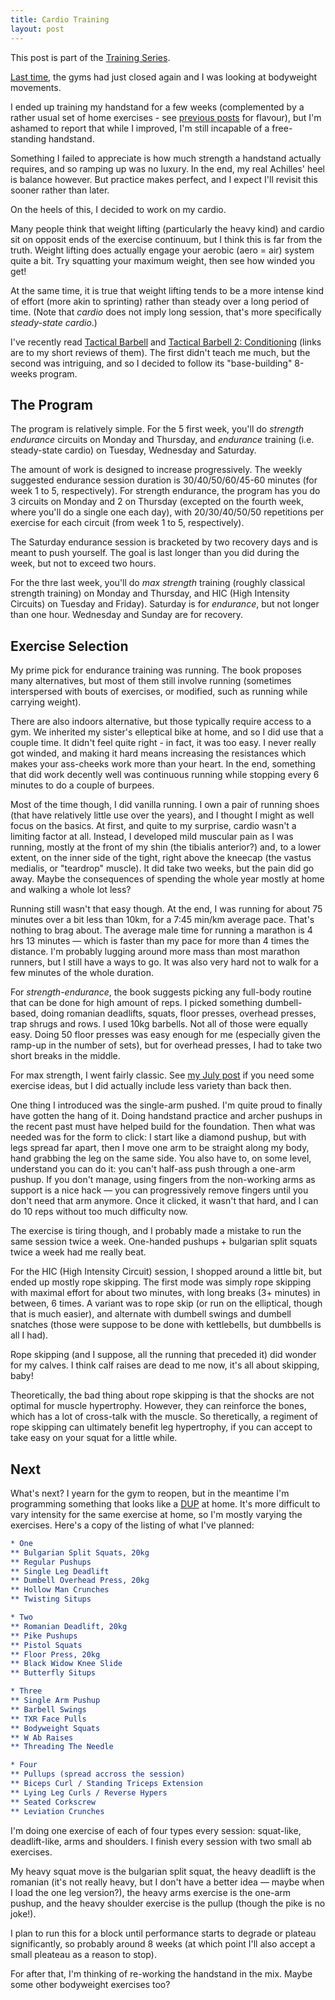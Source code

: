 ```yaml
---
title: Cardio Training
layout: post
---
```


This post is part of the [Training Series].

[Training Series]: /training/

[Last time], the gyms had just closed again and I was looking at bodyweight
movements.

[last time]: /weight-training-8/

I ended up training my handstand for a few weeks (complemented by a rather usual
set of home exercises - see [previous posts][Training Series] for flavour), but
I'm ashamed to report that while I improved, I'm still incapable of a
free-standing handstand.

Something I failed to appreciate is how much strength a handstand actually
requires, and so ramping up was no luxury. In the end, my real Achilles' heel is
balance however. But practice makes perfect, and I expect I'll revisit this
sooner rather than later.

On the heels of this, I decided to work on my cardio.

Many people think that weight lifting (particularly the heavy kind) and cardio
sit on opposit ends of the exercise continuum, but I think this is far from the
truth. Weight lifting does actually engage your aerobic (aero = air) system
quite a bit. Try squatting your maximum weight, then see how winded you get!

At the same time, it is true that weight lifting tends to be a more intense kind
of effort (more akin to sprinting) rather than steady over a long period of
time. (Note that *cardio* does not imply long session, that's more specifically
*steady-state cardio*.)

I've recently read [Tactical Barbell][tb] and [Tactical Barbell 2:
Conditioning][tb2] (links are to my short reviews of them). The first didn't
teach me much, but the second was intriguing, and so I decided to follow its
"base-building" 8-weeks program.

[tb]: /reviews-9/#tactical-barbell
[tb2]: /reviews-9/#tactical-barbell-2-conditioning

## The Program

The program is relatively simple. For the 5 first week, you'll do *strength
endurance* circuits on Monday and Thursday, and *endurance* training (i.e.
steady-state cardio) on Tuesday, Wednesday and Saturday.

The amount of work is designed to increase progressively. The weekly suggested
endurance session duration is 30/40/50/60/45-60 minutes (for week 1 to 5,
respectively). For strength endurance, the program has you do 3 circuits on
Monday and 2 on Thursday (excepted on the fourth week, where you'll do a single
one each day), with 20/30/40/50/50 repetitions per exercise for each circuit
(from week 1 to 5, respectively).

The Saturday endurance session is bracketed by two recovery days and is meant to
push yourself. The goal is last longer than you did during the week, but not to
exceed two hours.

For the thre last week, you'll do *max strength* training (roughly classical
strength training) on Monday and Thursday, and HIC (High Intensity Circuits) on
Tuesday and Friday). Saturday is for *endurance*, but not longer than one hour.
Wednesday and Sunday are for recovery.

## Exercise Selection

My prime pick for endurance training was running. The book proposes many
alternatives, but most of them still involve running (sometimes interspersed
with bouts of exercises, or modified, such as running while carrying weight).

There are also indoors alternative, but those typically require access to a gym.
We inherited my sister's elleptical bike at home, and so I did use that a couple
time. It didn't feel quite right - in fact, it was too easy. I never really got
winded, and making it hard means increasing the resistances which makes your
ass-cheeks work more than your heart. In the end, something that did work
decently well was continuous running while stopping every 6 minutes to do a
couple of burpees.

Most of the time though, I did vanilla running. I own a pair of running shoes
(that have relatively little use over the years), and I thought I might as well
focus on the basics. At first, and quite to my surprise, cardio wasn't a
limiting factor at all. Instead, I developed mild muscular pain as I was
running, mostly at the front of my shin (the tibialis anterior?) and, to a lower
extent, on the inner side of the tight, right above the kneecap (the vastus
medialis, or "teardrop" muscle). It did take two weeks, but the pain did go
away. Maybe the consequences of spending the whole year mostly at home and
walking a whole lot less?

Running still wasn't that easy though. At the end, I was running for about 75
minutes over a bit less than 10km, for a 7:45 min/km average pace. That's
nothing to brag about. The average male time for running a marathon is 4 hrs 13
minutes — which is faster than my pace for more than 4 times the distance. I'm
probably lugging around more mass than most marathon runners, but I still have a
ways to go. It was also very hard not to walk for a few minutes of the whole
duration.

For *strength-endurance*, the book suggests picking any full-body routine that
can be done for high amount of reps. I picked something dumbell-based, doing
romanian deadlifts, squats, floor presses, overhead presses, trap shrugs and
rows. I used 10kg barbells. Not all of those were equally easy. Doing 50 floor
presses was easy enough for me (especially given the ramp-up in the number of
sets), but for overhead presses, I had to take two short breaks in the middle.

For max strength, I went fairly classic. See [my July post] if you need some exercise
ideas, but I did actually include less variety than back then.

[my July post]: /weight-training-6

One thing I introduced was the single-arm pushed. I'm quite proud to finally
have gotten the hang of it. Doing handstand practice and archer pushups in the
recent past must have helped build for the foundation. Then what was needed was
for the form to click: I start like a diamond pushup, but with legs spread far
apart, then I move one arm to be straight along my body, hand grabbing the leg
on the same side. You also have to, on some level, understand you can do it: you
can't half-ass push through a one-arm pushup. If you don't manage, using fingers
from the non-working arms as support is a nice hack — you can progressively
remove fingers until you don't need that arm anymore. Once it clicked, it wasn't
that hard, and I can do 10 reps without too much difficulty now.

The exercise is tiring though, and I probably made a mistake to run the same
session twice a week. One-handed pushups + bulgarian split squats twice a week
had me really beat.

For the HIC (High Intensity Circuit) session, I shopped around a little bit, but
ended up mostly rope skipping. The first mode was simply rope skipping with
maximal effort for about two minutes, with long breaks (3+ minutes) in between,
6 times. A variant was to rope skip (or run on the elliptical, though that is
much easier), and alternate with dumbell swings and dumbell snatches (those were
suppose to be done with kettlebells, but dumbbells is all I had).

Rope skipping (and I suppose, all the running that preceded it) did wonder for
my calves. I think calf raises are dead to me now, it's all about skipping,
baby!

Theoretically, the bad thing about rope skipping is that the shocks are not
optimal for muscle hypertrophy. However, they can reinforce the bones, which has
a lot of cross-talk with the muscle. So theretically, a regiment of rope
skipping can ultimately benefit leg hypertrophy, if you can accept to take easy
on your squat for a little while.

## Next

What's next? I yearn for the gym to reopen, but in the meantime I'm programming
something that looks like a [DUP] at home. It's more difficult to vary intensity
for the same exercise at home, so I'm mostly varying the exercises. Here's a
copy of the listing of what I've planned:

```org
* One
** Bulgarian Split Squats, 20kg
** Regular Pushups
** Single Leg Deadlift
** Dumbell Overhead Press, 20kg
** Hollow Man Crunches
** Twisting Situps

* Two
** Romanian Deadlift, 20kg
** Pike Pushups
** Pistol Squats
** Floor Press, 20kg
** Black Widow Knee Slide
** Butterfly Situps

* Three
** Single Arm Pushup
** Barbell Swings
** TXR Face Pulls
** Bodyweight Squats
** W Ab Raises
** Threading The Needle

* Four
** Pullups (spread accross the session)
** Biceps Curl / Standing Triceps Extension
** Lying Leg Curls / Reverse Hypers
** Seated Corkscrew
** Leviation Crunches
```

I'm doing one exercise of each of four types every session: squat-like,
deadlift-like, arms and shoulders. I finish every session with two small ab
exercises.

My heavy squat move is the bulgarian split squat, the heavy deadlift is the
romanian (it's not really heavy, but I don't have a better idea — maybe when I
load the one leg version?), the heavy arms exercise is the one-arm pushup, and
the heavy shoulder exercise is the pullup (though the pike is no joke!).

I plan to run this for a block until performance starts to degrade or plateau
significantly, so probably around 8 weeks (at which point I'll also accept a
small pleateau as a reason to stop).

For after that, I'm thinking of re-working the handstand in the mix. Maybe some
other bodyweight exercises too?

[DUP]: /weight-training-7
